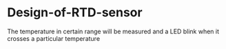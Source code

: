 # Design-of-RTD-sensor
The temperature in certain range will be measured and a LED blink when it crosses a particular temperature

